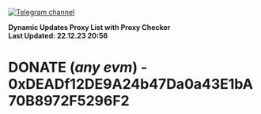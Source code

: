 [![Telegram channel](https://img.shields.io/endpoint?url=https://runkit.io/damiankrawczyk/telegram-badge/branches/master?url=https://t.me/n4z4v0d)](https://t.me/n4z4v0d) 

**Dynamic Updates Proxy List with Proxy Checker**  
**Last Updated: 22.12.23 20:56**

# DONATE (_any evm_) - 0xDEADf12DE9A24b47Da0a43E1bA70B8972F5296F2

